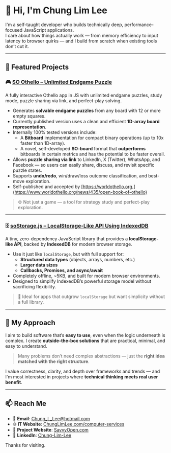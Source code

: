 # 👋 Hi, I'm Chung Lim Lee

I'm a self-taught developer who builds technically deep, performance-focused JavaScript applications.  
I care about how things actually work — from memory efficiency to input latency to browser quirks — and I build from scratch when existing tools don’t cut it.

---

## 🧠 Featured Projects

### 🎮 [SO Othello – Unlimited Endgame Puzzle](https://github.com/ChungLimLee/soOthello)
A fully interactive Othello app in JS with unlimited endgame puzzles, study mode, puzzle sharing via link, and perfect-play solving.

- Generates **solvable endgame puzzles** from any board with 12 or more empty squares.
- Currently published version uses a clean and efficient **1D-array board representation**.
- Internally 100% tested versions include:
  - A **Bitboard** implementation for compact binary operations (up to 10x faster than 1D-array).
  - A novel, self-developed **SO-board** format that **outperforms** bitboards in certain metrics and has the potential to be faster overall.
- Allows **puzzle sharing via link** to LinkedIn, X (Twitter), WhatsApp, and Facebook — so users can easily share, discuss, and revisit specific puzzle states.
- Supports **undo/redo**, win/draw/loss outcome classification, and best-move exploration.
- Self-published and accepted by [https://worldothello.org.](https://www.worldothello.org/news/435/open-book-of-othello)

> ⚙️ Not just a game — a tool for strategy study and perfect-play exploration.

---

### 🗄️ [soStorage.js – LocalStorage-Like API Using IndexedDB](https://github.com/ChungLimLee/soStorage.js)
A tiny, zero-dependency JavaScript library that provides a **localStorage-like API**, backed by **IndexedDB** for modern browser storage.

- Use it just like `localStorage`, but with full support for:
  - **Structured data types** (objects, arrays, numbers, etc.)
  - **Larger data sizes**
  - **Callbacks, Promises, and async/await**
- Completely offline, ~5KB, and built for modern browser environments.
- Designed to simplify IndexedDB’s powerful storage model without sacrificing flexibility.

> 🧩 Ideal for apps that outgrow `localStorage` but want simplicity without a full library.

---

## 🧭 My Approach

I aim to build software that’s **easy to use**, even when the logic underneath is complex. I create **outside-the-box solutions** that are practical, minimal, and easy to understand.

> Many problems don’t need complex abstractions — just the **right idea matched with the right structure**.

I value correctness, clarity, and depth over frameworks and trends — and I'm most interested in projects where **technical thinking meets real user benefit**.

---

## 📫 Reach Me

- 💬 **Email**: [Chung_L_Lee@hotmail.com](mailto:Chung_L_Lee@hotmail.com)
- 🌐 **IT Website**: [ChungLimLee.com/computer-services](https://chunglimlee.weeblysite.com/computer-services)
- 🏢 **Project Website**: [SavvyOpen.com](https://savvyopen.com)
- 💼 **LinkedIn**: [Chung-Lim-Lee](https://ca.linkedin.com/in/chung-lim-lee)

Thanks for visiting.
